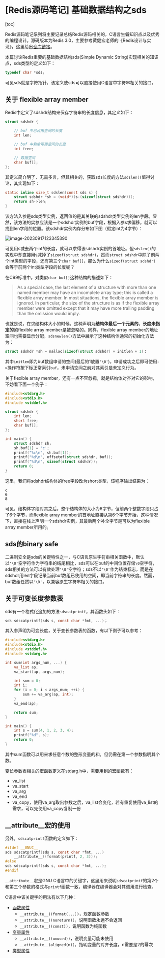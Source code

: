 # [Redis源码笔记] 基础数据结构之sds

[toc]

Redis源码笔记系列将主要记录总结Redis源码相关的，C语言生僻知识点以及优秀的编程设计。源码版本为Redis 3.0，主要参考黄健宏老师的《Redis设计与实现》，这里给出[仓库链接](https://github.com/huangz1990/redis-3.0-annotated)。

本篇讨论Redis重要的基础数据结构sds(Simple Dynamic String)实现相关的知识点，sds类型的定义如下：

```c
typedef char *sds;
```

可见sds就是字符指针，该定义使sds可以直接使用C语言中字符串相关的接口。

## 关于 flexible array member

Redis中定义了sdshdr结构来保存字符串的长度信息，其定义如下：

```c
struct sdshdr {
    
    // buf 中已占用空间的长度
    int len;

    // buf 中剩余可用空间的长度
    int free;

    // 数据空间
    char buf[];
};
```

其定义简介明了，无需多言，但其相关的，获取sds长度的方法`sdslen()`值得讨论，其实现如下：

```c
static inline size_t sdslen(const sds s) {
    struct sdshdr *sh = (void*)(s-(sizeof(struct sdshdr)));
    return sh->len;
}
```

该方法入参是sds类型实例，返回值的是其关联的sdshdr类型实例的len字段。显然，该方法的实参应该是一个sdshdr实例的buf字段，根据入参s求偏移，就可以找到len字段的位置。该sdshdr实例内存分布如下图（假定int为4字节）：

![image-20230917123345390](https://mengde-pic-bed.oss-cn-hangzhou.aliyuncs.com/img/image-20230917123345390.png)

可见用s减去两个int的长度，就可以求得该sdshdr实例的首地址。但`sdslen()`的实现中却直接用s减掉了`sizeof(struct sdshdr)`，然而`struct sdshdr`中除了前两个int类型的字段，还有第三个`char buf[]`，那么为什么`sizeof(struct sdshdr)`会等于前两个int类型字段的长度呢？

在C99标准中，对类似`char buf[]`这种结构的描述如下：

> As a special case, the last element of a structure with more than one named member may have an incomplete array type; this is called a flexible array member. In most situations, the flexible array member is ignored. In particular, the size of the structure is as if the flexible array member were omitted except that it may have more trailing padding than the omission would imply.

也就是说，在求结构体大小的时候，这种声明为**结构体最后一个元素的、长度未指定的**的flexible array member是被忽略的。同样，flexible array member的地址空间也需要显示分配，`sdsnewlen()`方法中展示了这种结构体通常的初始化方法为：

```c
struct sdshdr *sh = malloc(sizeof(struct sdshdr) + initlen + 1)；
```

其中`initlen`即为buf数组申请的空间(最后的1放置`'\0'`)，申请成功之后即可使用`->`操作符按下标正常索引`buf`，未申请空间之前对其索引是未定义行为。

关于flexible array member，还有一点不容忽视，就是结构体对齐对它的影响，不妨看下面一个例子：

```c
#include<stdarg.h>
#include<stdio.h>
#include <stddef.h>

struct sdshdr {
    int len;
    short free;
    char buf[];
};

int main() {
    struct sdshdr sh;
    sh.buf[1] = 'c';
    printf("%c\n", sh.buf[1]);
    printf("%d\n", offsetof(struct sdshdr, buf));
    printf("%d\n", sizeof(struct sdshdr));
    return 0;
}
```

这里，我们将sdshdr结构体的free字段改为short类型，该程序输出结果为：

```shell
c
6
8
```

可见，结构体字段对其之后，整个结构体的大小为8字节，但前两个整数字段只占了6个字节，而flexible array member的首地址直接从第6个字节开始，这种情况下，直接在栈上声明一个sdshdr实例，其最后两个补全字节是可以为flexible array member所用的。

## sds的binary safe

二进制安全是sds的关键特性之一，与C语言原生字符串相关函数中，默认以`'\0'`空字符作为字符串的结尾相比，sds可以在buf的中间位置存储`\0`空字符，sds相关的方法可以有效处理`'\0'`空字符；sds不以`'\0'`作为结束标志，而是在sdshdr用len字段记录当前buf数组已使用的空间，即当前字符串的长度。然而，buf数组任然以`'\0'`，以兼容原生字符串相关的接口。

## 关于可变长度参数表

sds有一个格式化追加的方法`sdscatprintf`，其函数头如下：

```c
sds sdscatprintf(sds s, const char *fmt, ...)；
```

其入参声明为可变长度，关于变长参数表的函数，有以下例子可以参考：

```c
#include<stdarg.h>
#include<stdio.h>
#include <stddef.h>
#include <stdarg.h>

int sum(int args_num, ...) {
    va_list ap;
    va_start(ap, args_num);

    int sum = 0;
    int i;
    for (i = 0; i < args_num; ++i) {
        sum += va_arg(ap, int);
    }
    va_end(ap);

    return sum;
}

int main() {
    int s = sum(4, 1, 2, 3, 4);
    printf("%d", s);
    return 0;
}
```

其中sum函数可以用来求任意个数的整形变量的和，但仍需在第一个参数指明其个数。

变长参数表相关的宏函数定义在stdarg.h中，需要用到的宏函数有：

- va_list
- va_start
- va_arg
- va_end
- va_copy，使用va_arg取出参数之后，va_list会变化，若有重复使用va_list的需求，可以先使用va_copy复制一份

## \_\_attribute\_\_宏的使用

另外，`sdscatprintf`函数的定义如下：

```c
#ifdef __GNUC__
sds sdscatprintf(sds s, const char *fmt, ...)
    __attribute__((format(printf, 2, 3)));
#else
sds sdscatprintf(sds s, const char *fmt, ...);
#endif
```

`__attribute__`宏是GNU C语言中的关键字，这里用来说明`sdscatprintf`的第2个和第三个参数的格式与`printf`函数一致，编译器在编译器会对其调用进行检查。

C语言中该关键字的用法有以下几种：

- [函数属性](https://gcc.gnu.org/onlinedocs/gcc-4.9.4/gcc/Function-Attributes.html#Function-Attributes)
    - `__attribute__((format(...))`，规定函数参数
    - `__attribute__((noreturn))`，说明函数永远不会返回
    - `__attribute__((const))`，说明函数为纯函数
- [变量属性](https://gcc.gnu.org/onlinedocs/gcc-4.9.4/gcc/Variable-Attributes.html#Variable-Attributes)
    - `__attribute__((unused))`，说明变量可能未使用
    - `__attribute__(aligned(n))`，指明变量的对齐长度，n需要是2的幂次
- [类型属性](https://gcc.gnu.org/onlinedocs/gcc-4.9.4/gcc/Type-Attributes.html#Type-Attributes)